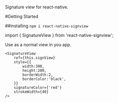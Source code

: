 

Signature view for react-native.

#Getting Started

##installing
`npm i react-native-signview`



import { SignatureView } from 'react-native-signview';

Use as a normal view in you app.

```
<SignatureView 
    ref={this.signView}
    style={{
        width:300, 
        height:200, 
        borderWidth:2, 
        borderColor:'black',
    }}
    signatureColor={'red'}
    strokeWidth={40}
/>
```
